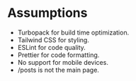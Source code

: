 # Assumptions

- Turbopack for build time optimization.
- Tailwind CSS for styling.
- ESLint for code quality.
- Prettier for code formatting.
- No support for mobile devices.
- /posts is not the main page.
